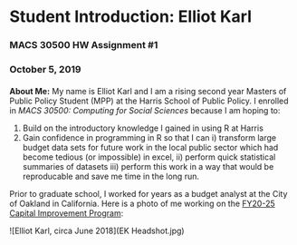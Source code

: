 # Student Introduction: Elliot Karl
### MACS 30500 HW Assignment #1
### October 5, 2019

####
**About Me:** My name is Elliot Karl and I am a rising second year Masters of Public Policy Student (MPP) at the Harris School of Public Policy. I enrolled in *MACS 30500: Computing for Social Sciences* because I am hoping to:

1. Build on the introductory knowledge I gained in using R at Harris
2. Gain confidence in programming in R so that I can
i) transform large budget data sets for future work in the local public sector which had become tedious (or impossible) in excel,
ii) perform quick statistical summaries of datasets
iii) perform this work in a way that would be reproducable and save me time in the long run.

Prior to graduate school, I worked for years as a budget analyst at the City of Oakland in California. Here is a photo of me working on the [FY20-25 Capital Improvement Program](https://www.oaklandca.gov/documents/fy-2019-21-capital-improvement-program-cip):

![Elliot Karl, circa June 2018](EK Headshot.jpg)